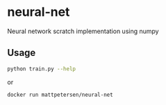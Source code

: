 # neural-net
Neural network scratch implementation using numpy

## Usage

```bash
python train.py --help
```

or

```bash
docker run mattpetersen/neural-net
```

